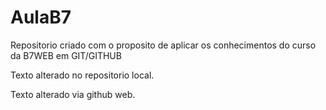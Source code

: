 # AulaB7
Repositorio criado com o proposito de aplicar os conhecimentos do curso da B7WEB em GIT/GITHUB

Texto alterado no repositorio local.

Texto alterado via github web.
